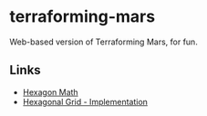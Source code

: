 # terraforming-mars
Web-based version of Terraforming Mars, for fun.

## Links
- [Hexagon Math](https://github.com/RWTreichel/terraforming-mars.git)
- [Hexagonal Grid - Implementation](http://www.redblobgames.com/grids/hexagons/implementation.html#org243fa35)
